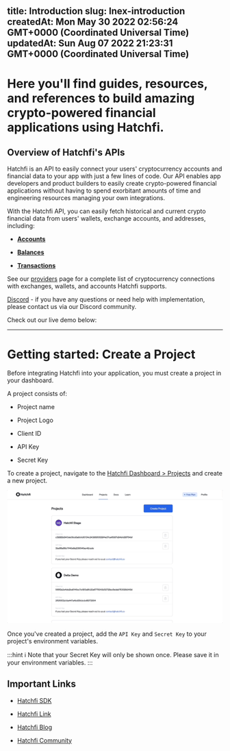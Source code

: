
title: Introduction
slug: Inex-introduction
createdAt: Mon May 30 2022 02:56:24 GMT+0000 (Coordinated Universal Time)
updatedAt: Sun Aug 07 2022 21:23:31 GMT+0000 (Coordinated Universal Time)
---

# Here you'll find guides, resources, and references to build amazing crypto-powered financial applications using Hatchfi.

## Overview of Hatchfi's APIs

Hatchfi is an API to easily connect your users' cryptocurrency accounts and financial data to your app with just a few lines of code. Our API enables app developers and product builders to easily create crypto-powered financial applications without having to spend exorbitant amounts of time and engineering resources managing your own integrations.

With the Hatchfi API, you can easily fetch historical and current crypto financial data from users' wallets, exchange accounts, and addresses, including:

*   ****[**Accounts**](https://docs.hatchfi.co/endpoints#DrJZn)****

*   ****[**Balances**](https://docs.hatchfi.co/endpoints#DrJZn)****

*   ****[**Transactions**](https://docs.hatchfi.co/endpoints#oCfZV)****

See our [providers](https://hatchfi.co/providers) page for a complete list of cryptocurrency connections with exchanges, wallets, and accounts Hatchfi supports.

[Discord](discord.gg/hatchfi) - if you have any questions or need help with implementation, please contact us via our Discord community.

Check out our live demo below:&#x20;

[](<> "https://www.loom.com/share/182fc332cdea4dbcbd6a44440b3487c8")



***

# Getting started: Create a Project

Before integrating Hatchfi into your application, you must create a project in your dashboard.&#x20;

A project consists of:

*   Project name

*   Project Logo

*   Client ID

*   API Key

*   Secret Key

To create a project, navigate to the [Hatchfi Dashboard > Projects](https://app.hatchfi.co/projects) and create a new project.

![](../../assets/wv-3QuBDZmrqqTNsQNsyX_createproject.gif)

Once you've created a project, add the `API Key` and `Secret Key` to your project's environment variables.&#x20;

:::hint
ℹ️ Note that your Secret Key will only be shown once. Please save it in your environment variables.
:::

## Important Links

*   [Hatchfi SDK](https://www.npmjs.com/package/@hatchfi/sdk-js)

*   [Hatchfi Link](docs.hatchfi.co/link)

*   [Hatchfi Blog](blog.hatchfi.co)

*   [Hatchfi Community](discord.gg/hatchfi)





